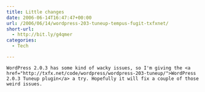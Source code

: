 ```yaml
---
title: Little changes
date: 2006-06-14T16:47:47+00:00
url: /2006/06/14/wordpress-203-tuneup-tempus-fugit-txfxnet/
short-url:
  - http://bit.ly/g4qmer
categories:
  - Tech

---
```

<div class='microid-mailto+http:sha1:ac08bf1ee528c012baebdcd04ee01434cad1aae5'>
  
    WordPress 2.0.3 has some kind of wacky issues, so I'm giving the <a href="http://txfx.net/code/wordpress/wordpress-203-tuneup/">WordPress 2.0.3 Tuneup plugin</a> a try. Hopefully it will fix a couple of those weird issues.
  
